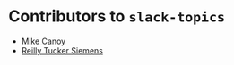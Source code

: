 # Contributors to `slack-topics`

- [Mike Canoy](http:/mikecanoy.me)
- [Reilly Tucker Siemens](https://tuckersiemens.com)
